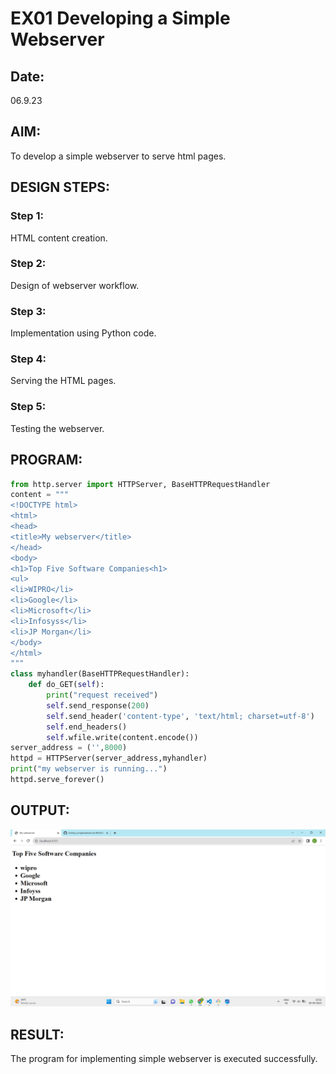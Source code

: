 # EX01 Developing a Simple Webserver
## Date:
06.9.23
## AIM:
To develop a simple webserver to serve html pages.

## DESIGN STEPS:
### Step 1: 
HTML content creation.

### Step 2:
Design of webserver workflow.

### Step 3:
Implementation using Python code.

### Step 4:
Serving the HTML pages.

### Step 5:
Testing the webserver.

## PROGRAM:
```py
from http.server import HTTPServer, BaseHTTPRequestHandler
content = """
<!DOCTYPE html>
<html>
<head>
<title>My webserver</title>
</head>
<body>
<h1>Top Five Software Companies<h1>
<ul>
<li>WIPRO</li>
<li>Google</li>
<li>Microsoft</li>
<li>Infosyss</li>
<li>JP Morgan</li>
</body>
</html>
"""
class myhandler(BaseHTTPRequestHandler):
    def do_GET(self):
        print("request received")
        self.send_response(200)
        self.send_header('content-type', 'text/html; charset=utf-8')
        self.end_headers()
        self.wfile.write(content.encode())
server_address = ('',8000)
httpd = HTTPServer(server_address,myhandler)
print("my webserver is running...")
httpd.serve_forever()
```

## OUTPUT:

![Alt text](<Screenshot (18).png>)
## RESULT:
The program for implementing simple webserver is executed successfully.
